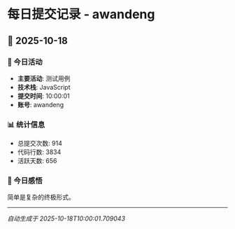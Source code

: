 # 每日提交记录 - awandeng

## 📅 2025-10-18

### 🎯 今日活动
- **主要活动**: 测试用例
- **技术栈**: JavaScript
- **提交时间**: 10:00:01
- **账号**: awandeng

### 📊 统计信息
- 总提交次数: 914
- 代码行数: 3834
- 活跃天数: 656

### 💭 今日感悟
简单是复杂的终极形式。

---
*自动生成于 2025-10-18T10:00:01.709043*
